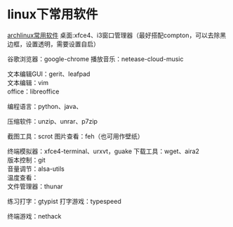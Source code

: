 # linux下常用软件
[archlinux常用软件](http://blog.chinaunix.net/uid-26495963-id-3309581.html)
桌面:xfce4、i3窗口管理器（最好搭配compton，可以去除黑边框，设置透明，需要设置自启）

谷歌浏览器：google-chrome
播放音乐：netease-cloud-music

文本编辑GUI：gerit、leafpad  
文本编辑：vim  
office：libreoffice  

编程语言：python、java、


压缩软件：unzip、unrar、p7zip

截图工具：scrot
图片查看：feh（也可用作壁纸）

终端模拟器：xfce4-terminal、urxvt，guake
下载工具：wget、aira2  
版本控制：git  
音量调节：alsa-utils  
温度查看：  
文件管理器：thunar  

练习打字：gtypist
打字游戏：typespeed

终端游戏：nethack
